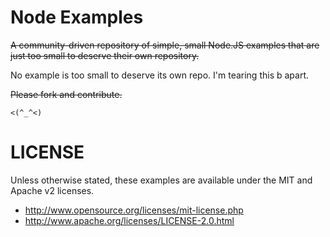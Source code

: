 Node Examples
===

<strike>A community-driven repository of simple, small Node.JS examples that are just too small to deserve their own repository.</strike>

No example is too small to deserve its own repo. I'm tearing this b apart.

<strike>Please fork and contribute.</strike>

    <(^_^<)

LICENSE
===

Unless otherwise stated, these examples are available under the MIT and Apache v2 licenses.

  * http://www.opensource.org/licenses/mit-license.php
  * http://www.apache.org/licenses/LICENSE-2.0.html
